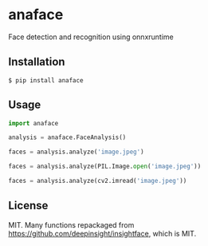 # anaface

Face detection and recognition using onnxruntime

## Installation

```console
$ pip install anaface
```

## Usage

```python
import anaface

analysis = anaface.FaceAnalysis()

faces = analysis.analyze('image.jpeg')

faces = analysis.analyze(PIL.Image.open('image.jpeg'))

faces = analysis.analyze(cv2.imread('image.jpeg'))
```

## License

MIT. Many functions repackaged from https://github.com/deepinsight/insightface, which is MIT.
